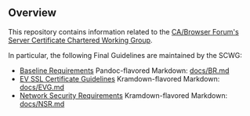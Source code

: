 ## Overview

This repository contains information related to the
[CA/Browser Forum's](https://www.cabforum.org)
[Server Certificate Chartered Working Group](https://cabforum.org/working-groups/scwg/).

In particular, the following Final Guidelines are maintained by the SCWG:
* [Baseline Requirements](https://cabforum.org/baseline-requirements/)
  Pandoc-flavored Markdown: [docs/BR.md](docs/BR.md)
* [EV SSL Certificate Guidelines](https://cabforum.org/extended-validation/)
  Kramdown-flavored Markdown: [docs/EVG.md](docs/EVG.md)
* [Network Security Requirements](https://cabforum.org/network-security-requirements/)
  Kramdown-flavored Markdown: [docs/NSR.md](docs/NSR.md)
